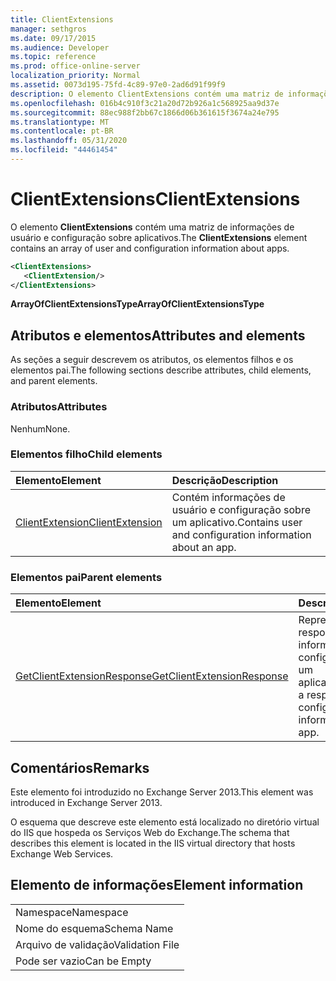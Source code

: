 ```yaml
---
title: ClientExtensions
manager: sethgros
ms.date: 09/17/2015
ms.audience: Developer
ms.topic: reference
ms.prod: office-online-server
localization_priority: Normal
ms.assetid: 0073d195-75fd-4c89-97e0-2ad6d91f99f9
description: O elemento ClientExtensions contém uma matriz de informações de usuário e configuração sobre aplicativos.
ms.openlocfilehash: 016b4c910f3c21a20d72b926a1c568925aa9d37e
ms.sourcegitcommit: 88ec988f2bb67c1866d06b361615f3674a24e795
ms.translationtype: MT
ms.contentlocale: pt-BR
ms.lasthandoff: 05/31/2020
ms.locfileid: "44461454"
---
```

# <a name="clientextensions"></a><span data-ttu-id="bd641-103">ClientExtensions</span><span class="sxs-lookup"><span data-stu-id="bd641-103">ClientExtensions</span></span>

<span data-ttu-id="bd641-104">O elemento **ClientExtensions** contém uma matriz de informações de usuário e configuração sobre aplicativos.</span><span class="sxs-lookup"><span data-stu-id="bd641-104">The **ClientExtensions** element contains an array of user and configuration information about apps.</span></span> 
  
```XML
<ClientExtensions>
   <ClientExtension/>
</ClientExtensions>
```

 <span data-ttu-id="bd641-105">**ArrayOfClientExtensionsType**</span><span class="sxs-lookup"><span data-stu-id="bd641-105">**ArrayOfClientExtensionsType**</span></span>
## <a name="attributes-and-elements"></a><span data-ttu-id="bd641-106">Atributos e elementos</span><span class="sxs-lookup"><span data-stu-id="bd641-106">Attributes and elements</span></span>

<span data-ttu-id="bd641-107">As seções a seguir descrevem os atributos, os elementos filhos e os elementos pai.</span><span class="sxs-lookup"><span data-stu-id="bd641-107">The following sections describe attributes, child elements, and parent elements.</span></span>
  
### <a name="attributes"></a><span data-ttu-id="bd641-108">Atributos</span><span class="sxs-lookup"><span data-stu-id="bd641-108">Attributes</span></span>

<span data-ttu-id="bd641-109">Nenhum</span><span class="sxs-lookup"><span data-stu-id="bd641-109">None.</span></span>
  
### <a name="child-elements"></a><span data-ttu-id="bd641-110">Elementos filho</span><span class="sxs-lookup"><span data-stu-id="bd641-110">Child elements</span></span>

|<span data-ttu-id="bd641-111">**Elemento**</span><span class="sxs-lookup"><span data-stu-id="bd641-111">**Element**</span></span>|<span data-ttu-id="bd641-112">**Descrição**</span><span class="sxs-lookup"><span data-stu-id="bd641-112">**Description**</span></span>|
|:-----|:-----|
|[<span data-ttu-id="bd641-113">ClientExtension</span><span class="sxs-lookup"><span data-stu-id="bd641-113">ClientExtension</span></span>](clientextension.md) <br/> |<span data-ttu-id="bd641-114">Contém informações de usuário e configuração sobre um aplicativo.</span><span class="sxs-lookup"><span data-stu-id="bd641-114">Contains user and configuration information about an app.</span></span>  <br/> |
   
### <a name="parent-elements"></a><span data-ttu-id="bd641-115">Elementos pai</span><span class="sxs-lookup"><span data-stu-id="bd641-115">Parent elements</span></span>

|<span data-ttu-id="bd641-116">**Elemento**</span><span class="sxs-lookup"><span data-stu-id="bd641-116">**Element**</span></span>|<span data-ttu-id="bd641-117">**Descrição**</span><span class="sxs-lookup"><span data-stu-id="bd641-117">**Description**</span></span>|
|:-----|:-----|
|[<span data-ttu-id="bd641-118">GetClientExtensionResponse</span><span class="sxs-lookup"><span data-stu-id="bd641-118">GetClientExtensionResponse</span></span>](getclientextensionresponse.md) <br/> |<span data-ttu-id="bd641-119">Representa uma resposta para obter informações de configuração sobre um aplicativo.</span><span class="sxs-lookup"><span data-stu-id="bd641-119">Represents a response to get configuration information about an app.</span></span>  <br/> |
   
## <a name="remarks"></a><span data-ttu-id="bd641-120">Comentários</span><span class="sxs-lookup"><span data-stu-id="bd641-120">Remarks</span></span>

<span data-ttu-id="bd641-121">Este elemento foi introduzido no Exchange Server 2013.</span><span class="sxs-lookup"><span data-stu-id="bd641-121">This element was introduced in Exchange Server 2013.</span></span>
  
<span data-ttu-id="bd641-122">O esquema que descreve este elemento está localizado no diretório virtual do IIS que hospeda os Serviços Web do Exchange.</span><span class="sxs-lookup"><span data-stu-id="bd641-122">The schema that describes this element is located in the IIS virtual directory that hosts Exchange Web Services.</span></span>
  
## <a name="element-information"></a><span data-ttu-id="bd641-123">Elemento de informações</span><span class="sxs-lookup"><span data-stu-id="bd641-123">Element information</span></span>

||
|:-----|
|<span data-ttu-id="bd641-124">Namespace</span><span class="sxs-lookup"><span data-stu-id="bd641-124">Namespace</span></span>  <br/> |
|<span data-ttu-id="bd641-125">Nome do esquema</span><span class="sxs-lookup"><span data-stu-id="bd641-125">Schema Name</span></span>  <br/> |
|<span data-ttu-id="bd641-126">Arquivo de validação</span><span class="sxs-lookup"><span data-stu-id="bd641-126">Validation File</span></span>  <br/> |
|<span data-ttu-id="bd641-127">Pode ser vazio</span><span class="sxs-lookup"><span data-stu-id="bd641-127">Can be Empty</span></span>  <br/> |
   

